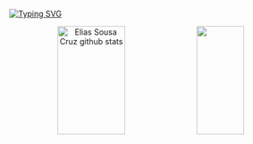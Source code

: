 [![Typing SVG](https://readme-typing-svg.herokuapp.com/?color=00bfbf&size=35&center=true&vCenter=true&width=1000&lines=Olá,+meu+nome+é+Elias+Sousa+Cruz;Tenho+23+anos+de+idade;Estou+estudando+sobre+programação;Seja+BemVindo!+:%29)](https://git.io/typing-svg)

<div align="center">  
  <img width="49%" height="195px" src="https://github-readme-stats.vercel.app/api?username=Saile12&show_icons=true&count_private=true&hide_border=true&title_color=00bfbf&icon_color=00bfbf&text_color=2E8B57&bg_color=000000" alt="Elias Sousa Cruz github stats" /> 
  <img width="41%" height="195px" src="https://github-readme-stats.vercel.app/api/top-langs/?username=Saile12&layout=compact&hide_border=true&title_color=2E8B57&text_color=2E8B57&bg_color=0d1117" />
</div>
